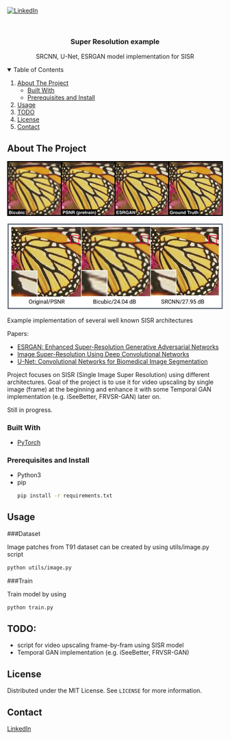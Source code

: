 [![LinkedIn][linkedin-shield]][linkedin-url]



<!-- PROJECT LOGO -->
<br />
<p align="center">
  <h3 align="center">Super Resolution example</h3>

  <p align="center">
    SRCNN, U-Net, ESRGAN model implementation for SISR
    <br />
  </p>
</p>



<!-- TABLE OF CONTENTS -->
<details open="open">
  <summary>Table of Contents</summary>
  <ol>
    <li>
      <a href="#about-the-project">About The Project</a>
      <ul>
        <li><a href="#built-with">Built With</a></li>
        <li><a href="#prerequisites-and-install">Prerequisites and Install</a></li>
      </ul>
    </li>
    <li><a href="#usage">Usage</a></li>
    <li><a href="#todo">TODO</a></li>
    <li><a href="#license">License</a></li>
    <li><a href="#contact">Contact</a></li>
  </ol>
</details>



<!-- ABOUT THE PROJECT -->
## About The Project

![Product Name Screen Shot][esrgan-screenshot]

![Product Name Screen Shot][srcnn-screenshot]

Example implementation of several well known SISR architectures

Papers:
* [ESRGAN: Enhanced Super-Resolution Generative Adversarial Networks](https://arxiv.org/abs/1809.00219)
* [Image Super-Resolution Using Deep Convolutional Networks](https://arxiv.org/abs/1501.00092)
* [U-Net: Convolutional Networks for Biomedical Image Segmentation](https://arxiv.org/abs/1505.04597)

Project focuses on SISR (Single Image Super Resolution) using different architectures. Goal of the project is to use it for video upscaling by single image (frame) at the beginning
and enhance it with some Temporal GAN implementation (e.g. iSeeBetter, FRVSR-GAN) later on.

Still in progress.

### Built With

* [PyTorch](https://pytorch.org)

### Prerequisites and Install

* Python3
* pip
  ```sh
  pip install -r requirements.txt
  ```

<!-- USAGE EXAMPLES -->
## Usage

###Dataset

Image patches from T91 dataset can be created by using utils/image.py script
  ```sh
  python utils/image.py
  ```

###Train

Train model by using
  ```sh
  python train.py
  ```

<!-- ROADMAP -->
## TODO:
- script for video upscaling frame-by-fram using SISR model
- Temporal GAN implementation (e.g. iSeeBetter, FRVSR-GAN)

<!-- LICENSE -->
## License

Distributed under the MIT License. See `LICENSE` for more information.

<!-- CONTACT -->
## Contact

[LinkedIn](https://www.linkedin.com/in/jirislapnicka/)


<!-- MARKDOWN LINKS & IMAGES -->
<!-- https://www.markdownguide.org/basic-syntax/#reference-style-links -->
[contributors-shield]: https://img.shields.io/github/contributors/othneildrew/Best-README-Template.svg?style=for-the-badge
[contributors-url]: https://github.com/othneildrew/Best-README-Template/graphs/contributors
[forks-shield]: https://img.shields.io/github/forks/othneildrew/Best-README-Template.svg?style=for-the-badge
[forks-url]: https://github.com/othneildrew/Best-README-Template/network/members
[stars-shield]: https://img.shields.io/github/stars/othneildrew/Best-README-Template.svg?style=for-the-badge
[stars-url]: https://github.com/othneildrew/Best-README-Template/stargazers
[issues-shield]: https://img.shields.io/github/issues/othneildrew/Best-README-Template.svg?style=for-the-badge
[issues-url]: https://github.com/othneildrew/Best-README-Template/issues
[license-shield]: https://img.shields.io/github/license/othneildrew/Best-README-Template.svg?style=for-the-badge
[license-url]: https://github.com/othneildrew/Best-README-Template/blob/master/LICENSE.txt
[linkedin-shield]: https://img.shields.io/badge/-LinkedIn-black.svg?style=for-the-badge&logo=linkedin&colorB=555
[linkedin-url]: https://www.linkedin.com/in/jirislapnicka/
[esrgan-screenshot]: images/esrgan_preview.png
[srcnn-screenshot]: images/srcnn_preview.png